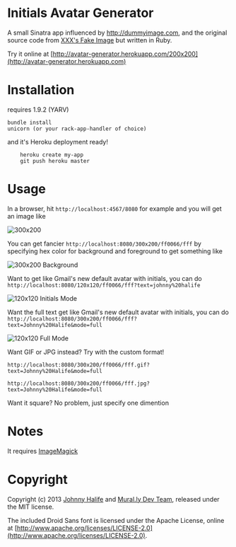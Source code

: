Initials Avatar Generator
===========================

A small Sinatra app influenced by http://dummyimage.com, and the original source code 
from [XXX's Fake Image](https://github.com/xxx/fakeimage) but written in Ruby.
	
Try it online at [http://avatar-generator.herokuapp.com/200x200](http://avatar-generator.herokuapp.com)

Installation
============
requires 1.9.2 (YARV)

    bundle install 
    unicorn (or your rack-app-handler of choice)

and it's Heroku deployment ready! 

		heroku create my-app 
		git push heroku master

Usage
======

In a browser, hit `http://localhost:4567/8080` for example and you will get an image like

![300x200](http://puu.sh/5hAi6.png)

You can get fancier `http://localhost:8080/300x200/ff0066/fff` by specifying hex 
color for background and foreground to get something like

![300x200 Background](http://puu.sh/5hAog.png)

Want to get like Gmail's new default avatar with initials, you can do 
`http://localhost:8080/120x120/ff0066/fff?text=johnny%20halife`

![120x120 Initials Mode](http://puu.sh/5hAth.png)

Want the full text get like Gmail's new default avatar with initials, you can do 
`http://localhost:8080/300x200/ff0066/fff?text=Johnny%20Halife&mode=full`

![120x120 Full Mode](http://puu.sh/5hAAG.png)

Want GIF or JPG instead? Try with the custom format!

`http://localhost:8080/300x200/ff0066/fff.gif?text=Johnny%20Halife&mode=full`

`http://localhost:8080/300x200/ff0066/fff.jpg?text=Johnny%20Halife&mode=full`

Want it square? No problem, just specify one dimention

Notes
===
It requires [ImageMagick](http://www.imagemagick.org/)


Copyright
=========

Copyright (c) 2013 [Johnny Halife](http://twitter.com/johnnyhalife) and [Mural.ly Dev Team](http://twitter.com/mural), 
released under the MIT license.

The included Droid Sans font is licensed under the Apache License, online at [http://www.apache.org/licenses/LICENSE-2.0](http://www.apache.org/licenses/LICENSE-2.0).
